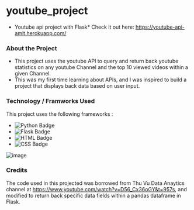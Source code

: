 # youtube_project
* Youtube api project with Flask* Check it out here:  https://youtube-api-amit.herokuapp.com/

### About the Project
+ This project uses the youtube API to query and return back youtube statistics on any youtube Channel and the top 10 viewed videos within a given Channel.  
+ This was my first time learning about APIs, and I was inspired to build a project that displays back data based on user input.

### Technology / Framworks Used
This project uses the following frameworks  :
+ ![Python Badge](https://img.shields.io/badge/Python-3776AB?style=for-the-badge&logo=python&logoColor=white)
+ ![Flask Badge](https://img.shields.io/badge/Flask-000000?style=for-the-badge&logo=flask&logoColor=white)
+ ![HTML Badge](https://img.shields.io/badge/HTML-239120?style=for-the-badge&logo=html5&logoColor=white)
+ ![CSS Badge](https://img.shields.io/badge/CSS-239120?&style=for-the-badge&logo=css3&logoColor=white)

![image](https://user-images.githubusercontent.com/26206720/168448967-6ccdd458-190b-492a-95c7-d6fc0096f436.png)

### Credits
The code used in this projected was borrowed from Thu Vu Data Anaytics channel at https://www.youtube.com/watch?v=D56_Cx36oGY&t=957s, and modified to return back specific data fields within a pandas dataframe in Flask.



